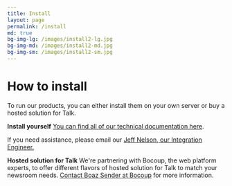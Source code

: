 ```yaml
---
title: Install
layout: page
permalink: /install
md: true
bg-img-lg: /images/install2-lg.jpg
bg-img-md: /images/install2-md.jpg
bg-img-sm: /images/install2-sm.jpg
---
```


# How to install

To run our products, you can either install them on your own server or buy a hosted solution for Talk.

**Install yourself**
[You can find all of our technical documentation here](http://docs.coralproject.net).

If you need assistance, please email our [Jeff Nelson, our Integration Engineer.](mailto:jeff@mozillafoundation.org)

**Hosted solution for Talk**
We're partnering with Bocoup, the web platform experts, to offer different flavors of hosted solution for Talk to match your newsroom needs. [Contact Boaz Sender at Bocoup](mailto:boaz@bocoup.com) for more information. 
